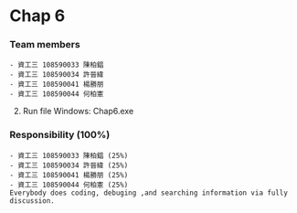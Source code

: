# Chap 6

### Team members
    - 資工三 108590033 陳柏錩
    - 資工三 108590034 許晉緯
    - 資工三 108590041 楊勝朋
    - 資工三 108590044 何柏憲


2. Run file
    Windows:
        Chap6.exe
    

### Responsibility (100%)
    - 資工三 108590033 陳柏錩 (25%)
    - 資工三 108590034 許晉緯 (25%)
    - 資工三 108590041 楊勝朋 (25%)
    - 資工三 108590044 何柏憲 (25%)
    Everybody does coding, debuging ,and searching information via fully discussion.